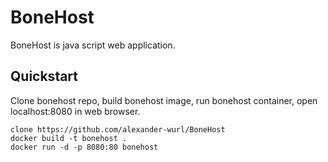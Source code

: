 # BoneHost

BoneHost is java script web application.

## Quickstart

Clone bonehost repo, build bonehost image, run bonehost container, open localhost:8080 in web browser.

```
clone https://github.com/alexander-wurl/BoneHost
docker build -t bonehost .
docker run -d -p 8080:80 bonehost
```
